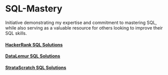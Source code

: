 # SQL-Mastery
Initiative demonstrating my expertise and commitment to mastering SQL, while also serving as a valuable resource for others looking to improve their SQL skills.

#### [HackerRank SQL Solutions](https://github.com/vikramtalware/SQL-Mastery/tree/main/HackerRank-SQL)
#### [DataLemur SQL Solutions](https://github.com/vikramtalware/SQL-Mastery/tree/main/DataLemur-SQL)
#### [StrataScratch SQL Solutions](https://platform.stratascratch.com/coding?code_type=1)
